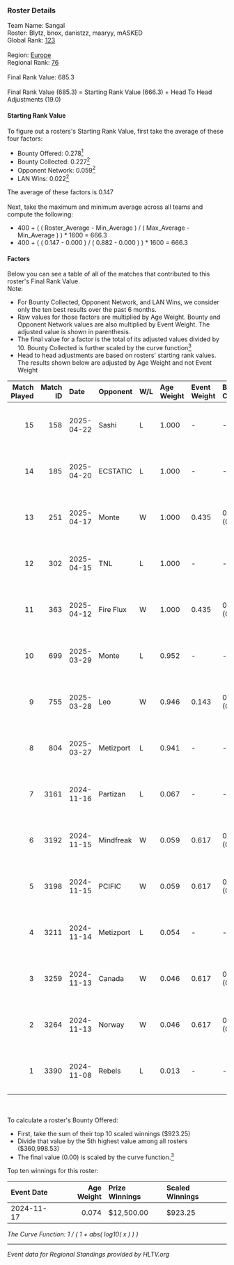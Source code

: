 ### Roster Details<br />
Team Name: Sangal<br />
Roster: Blytz, bnox, danistzz, maaryy, mASKED<br />
Global Rank: [123](../../standings_global_2025_05_05.md)<br />
<br />
Region: [Europe]( ../../standings_europe_2025_05_05.md)<br />
Regional Rank: [76]( ../../standings_europe_2025_05_05.md)<br />
<br />
Final Rank Value:  685.3<br />
<br />
Final Rank Value (685.3) = Starting Rank Value (666.3) + Head To Head Adjustments (19.0)<br />

#### Starting Rank Value<br />
To figure out a rosters's Starting Rank Value, first take the average of these four factors:<br />
- Bounty Offered: 0.278[<sup>1</sup>](#table2)
- Bounty Collected: 0.227[<sup>2</sup>](#table1)
- Opponent Network: 0.059[<sup>2</sup>](#table1)
- LAN Wins: 0.022[<sup>2</sup>](#table1)

The average of these factors is 0.147<br />
<br />
Next, take the maximum and minimum average across all teams and compute the following:<br />
- 400 + ( ( Roster_Average - Min_Average ) / ( Max_Average - Min_Average ) ) * 1600 = 666.3
- 400 + ( ( 0.147 - 0.000 ) / ( 0.882 - 0.000 ) ) * 1600 = 666.3


#### Factors<br />
Below you can see a table of all of the matches that contributed to this roster's Final Rank Value.<br />
Note:<br />

- For Bounty Collected, Opponent Network, and LAN Wins, we consider only the ten best results over the past 6 months.
- Raw values for those factors are multiplied by Age Weight. Bounty and Opponent Network values are also multiplied by Event Weight. The adjusted value is shown in parenthesis.
- The final value for a factor is the total of its adjusted values divided by 10. Bounty Collected is further scaled by the curve function[<sup>3</sup>](#curveFunction)
- Head to head adjustments are based on rosters' starting rank values. The results shown below are adjusted by Age Weight and not Event Weight
<span id="table1"></span><br />


| Match Played | Match ID | Date       | Opponent  | W/L | Age Weight | Event Weight | Bounty Collected | Opponent Network | LAN Wins  | H2H Adj. | Roster                                |
| -: | -: | :- | :- | :- | :- | :- | :- | :- | :- | -: | :- |
|           15 |      158 | 2025-04-22 | Sashi     | L   | 1.000      | -            | -                | -                | -         |   -10.07 | Blytz, bnox, danistzz, maaryy, mASKED |
|           14 |      185 | 2025-04-20 | ECSTATIC  | L   | 1.000      | -            | -                | -                | -         |    -7.65 | Blytz, bnox, danistzz, maaryy, mASKED |
|           13 |      251 | 2025-04-17 | Monte     | W   | 1.000      | 0.435        | 0.005 (0.002)    | 0.493 (0.214)    | 0 (0.000) |    18.73 | Blytz, bnox, danistzz, maaryy, mASKED |
|           12 |      302 | 2025-04-15 | TNL       | L   | 1.000      | -            | -                | -                | -         |    -4.68 | Blytz, bnox, danistzz, maaryy, mASKED |
|           11 |      363 | 2025-04-12 | Fire Flux | W   | 1.000      | 0.435        | 0.002 (0.001)    | 0.751 (0.326)    | 0 (0.000) |    21.32 | Blytz, bnox, danistzz, maaryy, mASKED |
|           10 |      699 | 2025-03-29 | Monte     | L   | 0.952      | -            | -                | -                | -         |   -11.10 | Blytz, bnox, danistzz, maaryy, mASKED |
|            9 |      755 | 2025-03-28 | Leo       | W   | 0.946      | 0.143        | 0.005 (0.001)    | 0.368 (0.050)    | 0 (0.000) |    16.53 | Blytz, bnox, danistzz, maaryy, mASKED |
|            8 |      804 | 2025-03-27 | Metizport | L   | 0.941      | -            | -                | -                | -         |    -5.59 | Blytz, bnox, danistzz, maaryy, mASKED |
|            7 |     3161 | 2024-11-16 | Partizan  | L   | 0.067      | -            | -                | -                | -         |    -0.29 | bnox, fr3nd, maaryy, mASKED, tomiko   |
|            6 |     3192 | 2024-11-15 | Mindfreak | W   | 0.059      | 0.617        | 0.006 (0.000)    | 0.031 (0.001)    | 1 (0.059) |     0.83 | bnox, fr3nd, maaryy, mASKED, tomiko   |
|            5 |     3198 | 2024-11-15 | PCIFIC    | W   | 0.059      | 0.617        | 0.000 (0.000)    | 0.089 (0.003)    | 1 (0.059) |     0.79 | bnox, fr3nd, maaryy, mASKED, tomiko   |
|            4 |     3211 | 2024-11-14 | Metizport | L   | 0.054      | -            | -                | -                | -         |    -0.29 | bnox, fr3nd, maaryy, mASKED, tomiko   |
|            3 |     3259 | 2024-11-13 | Canada    | W   | 0.046      | 0.617        | 0.000 (0.000)    | 0.002 (0.000)    | 1 (0.046) |     0.36 | bnox, fr3nd, maaryy, mASKED, tomiko   |
|            2 |     3264 | 2024-11-13 | Norway    | W   | 0.046      | 0.617        | 0.000 (0.000)    | 0.008 (0.000)    | 1 (0.046) |     0.39 | bnox, fr3nd, maaryy, mASKED, tomiko   |
|            1 |     3390 | 2024-11-08 | Rebels    | L   | 0.013      | -            | -                | -                | -         |    -0.24 | bnox, fr3nd, maaryy, mASKED, tomiko   |

<br />
<span id="table2"></span><br />
To calculate a roster's Bounty Offered:<br />

- First, take the sum of their top 10 scaled winnings ($923.25)
- Divide that value by the 5th highest value among all rosters ($360,998.53)
- The final value (0.00) is scaled by the curve function.[<sup>3</sup>](#curveFunction)

Top ten winnings for this roster:<br />

| Event Date | Age Weight | Prize Winnings | Scaled Winnings |
| :- | -: | :- | :- |
| 2024-11-17 |      0.074 | $12,500.00     | $923.25         |


<span id="curveFunction"></span>_The Curve Function: 1 / ( 1 + abs( log10( x ) ) )_<br />

---
_Event data for Regional Standings provided by HLTV.org_<br />
